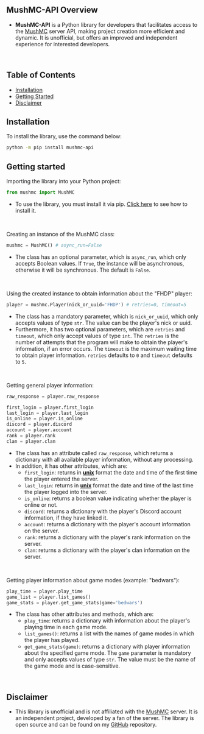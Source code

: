 ## MushMC-API Overview
- **MushMC-API** is a Python library for developers that facilitates access to the [MushMC](https://mush.com.br/) server API, making project creation more efficient and dynamic. It is unofficial, but offers an improved and independent experience for interested developers.

<br>

## Table of Contents
- [Installation](#installation)
- [Getting Started](#getting-started)
- [Disclaimer](#disclaimer)

## Installation
To install the library, use the command below:
```bash
python -m pip install mushmc-api
```

## Getting started
Importing the library into your Python project:
```python
from mushmc import MushMC
```
- To use the library, you must install it via pip. [Click here](#installation) to see how to install it.

<br>

Creating an instance of the MushMC class:
```python
mushmc = MushMC() # async_run=False
```
- The class has an optional parameter, which is `async_run`, which only accepts Boolean values. If `True`, the instance will be asynchronous, otherwise it will be synchronous. The default is `False`.

<br>

Using the created instance to obtain information about the "FHDP" player:
```python
player = mushmc.Player(nick_or_uuid='FHDP') # retries=0, timeout=5
```
- The class has a mandatory parameter, which is `nick_or_uuid`, which only accepts values of type `str`. The value can be the player's nick or uuid.
- Furthermore, it has two optional parameters, which are `retries` and `timeout`, which only accept values of type `int`. The `retries` is the number of attempts that the program will make to obtain the player's information, if an error occurs. The `timeout` is the maximum waiting time to obtain player information. `retries` defaults to `0` and `timeout` defaults to `5`.

<br>

Getting general player information:
```python
raw_response = player.raw_response

first_login = player.first_login
last_login = player.last_login
is_online = player.is_online
discord = player.discord
account = player.account
rank = player.rank
clan = player.clan
```
- The class has an attribute called `raw_response`, which returns a dictionary with all available player information, without any processing.
- In addition, it has other attributes, which are:
   - `first_login`: returns in [**unix**](https://www.unixtimestamp.com/) format the date and time of the first time the player entered the server.
   - `last_login`: returns in [**unix**](https://www.unixtimestamp.com/) format the date and time of the last time the player logged into the server.
   - `is_online`: returns a boolean value indicating whether the player is online or not.
   - `discord`: returns a dictionary with the player's Discord account information, if they have linked it.
   - `account`: returns a dictionary with the player's account information on the server.
   - `rank`: returns a dictionary with the player's rank information on the server.
   - `clan`: returns a dictionary with the player's clan information on the server.

<br>

Getting player information about game modes (example: "bedwars"):
```python
play_time = player.play_time
game_list = player.list_games()
game_stats = player.get_game_stats(game='bedwars')
```
- The class has other attributes and methods, which are:
   - `play_time`: returns a dictionary with information about the player's playing time in each game mode.
   - `list_games()`: returns a list with the names of game modes in which the player has played.
   - `get_game_stats(game)`: returns a dictionary with player information about the specified game mode. The `game` parameter is mandatory and only accepts values of type `str`. The value must be the name of the game mode and is case-sensitive.

<br>

## Disclaimer
- This library is unofficial and is not affiliated with the [MushMC](https://mush.com.br/) server. It is an independent project, developed by a fan of the server. The library is open source and can be found on my [GitHub](https://github.com/Henrique-Coder/mushmc-api) repository.